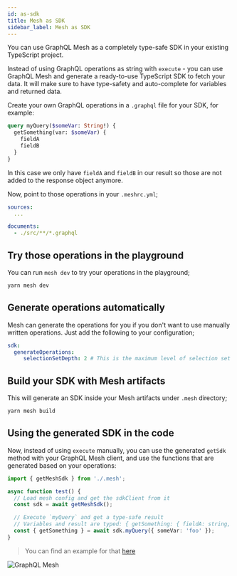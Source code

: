```yaml
---
id: as-sdk
title: Mesh as SDK
sidebar_label: Mesh as SDK
---
```


You can use GraphQL Mesh as a completely type-safe SDK in your existing TypeScript project.

Instead of using GraphQL operations as string with `execute` - you can use GraphQL Mesh and generate a ready-to-use TypeScript SDK to fetch your data. It will make sure to have type-safety and auto-complete for variables and returned data.

Create your own GraphQL operations in a `.graphql` file for your SDK, for example:

```graphql
query myQuery($someVar: String!) {
  getSomething(var: $someVar) {
    fieldA
    fieldB
  }
}
```

In this case we only have `fieldA` and `fieldB` in our result so those are not added to the response object anymore.

Now, point to those operations in your `.meshrc.yml`;

```yml
sources:
  ...

documents:
  - ./src/**/*.graphql
```

## Try those operations in the playground

You can run `mesh dev` to try your operations in the playground;

```sh
yarn mesh dev
```

## Generate operations automatically

Mesh can generate the operations for you if you don't want to use manually written operations. Just add the following to your configuration;

```yaml
sdk:
  generateOperations:
     selectionSetDepth: 2 # This is the maximum level of selection set
```

## Build your SDK with Mesh artifacts

This will generate an SDK inside your Mesh artifacts under `.mesh` directory;

```sh
yarn mesh build
```

## Using the generated SDK in the code

Now, instead of using `execute` manually, you can use the generated `getSdk` method with your GraphQL Mesh client, and use the functions that are generated based on your operations:

```ts
import { getMeshSdk } from './.mesh';

async function test() {
  // Load mesh config and get the sdkClient from it
  const sdk = await getMeshSdk();

  // Execute `myQuery` and get a type-safe result
  // Variables and result are typed: { getSomething: { fieldA: string, fieldB: number }, errors?: GraphQLError[] }
  const { getSomething } = await sdk.myQuery({ someVar: 'foo' });
}
```

> You can find an example for that [here](https://github.com/Urigo/graphql-mesh/tree/master/examples/postgres-geodb#using-the-generated-sdk)


![GraphQL Mesh](/static/img/as-sdk.png)
